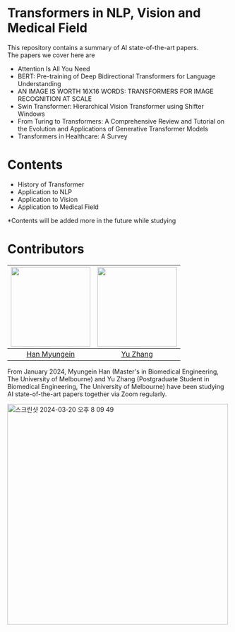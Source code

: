 # Transformers in NLP, Vision and Medical Field
This repository contains a summary of AI state-of-the-art papers.       
The papers we cover here are
- Attention Is All You Need
- BERT: Pre-training of Deep Bidirectional Transformers for Language Understanding
- AN IMAGE IS WORTH 16X16 WORDS: TRANSFORMERS FOR IMAGE RECOGNITION AT SCALE
- Swin Transformer: Hierarchical Vision Transformer using Shifter Windows
- From Turing to Transformers: A Comprehensive Review and Tutorial on the Evolution and Applications of Generative Transformer Models
- Transformers in Healthcare: A Survey

# Contents
- History of Transformer      
- Application to NLP      
- Application to Vision     
- Application to Medical Field

*Contents will be added more in the future while studying 

# Contributors
| [<img src="https://github.com/hanmyu.png" width="180dp;"/>](https://github.com/hanmyu) | [<img src="https://github.com/yuzhangzac.png" width="180dp;"/>](https://github.com/yuzhangzac) |
| --- | --- |
| <div align="center">[Han Myungein](https://github.com/hanmyu)</div> | <div align="center">[Yu Zhang](https://github.com/yuzhangzac)</div> |

From January 2024, Myungein Han (Master's in Biomedical Engineering, The University of Melbourne) and Yu Zhang (Postgraduate Student in Biomedical Engineering, The University of Melbourne) have been studying AI state-of-the-art papers together via Zoom regularly.  

<img width="500" alt="스크린샷 2024-03-20 오후 8 09 49" src="https://github.com/hanmyu/Transformers-in-NLP-Vision-Medical-Field/assets/157959298/1da802d6-42cd-4c68-8e7f-915f63905e9c">
